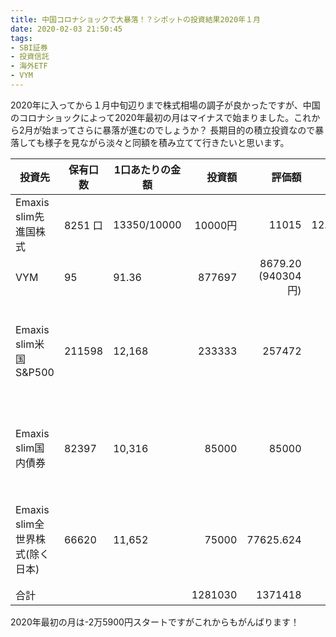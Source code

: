 ```yaml
---
title: 中国コロナショックで大暴落！？シポットの投資結果2020年１月
date: 2020-02-03 21:50:45
tags:
- SBI証券
- 投資信託
- 海外ETF
- VYM
---
```


2020年に入ってから１月中旬辺りまで株式相場の調子が良かったですが、中国のコロナショックによって2020年最初の月はマイナスで始まりました。これから2月が始まってさらに暴落が進むのでしょうか？
長期目的の積立投資なので暴落しても様子を見ながら淡々と同額を積み立てて行きたいと思います。

|投資先|保有口数|1口あたりの金額|投資額|評価額|損益[円]|利回り|備考|
|----|-----|----|----:|-----:|----:|----:|----|
|Emaxis slim先進国株式|8251 口|	13350/10000|	10000円|	11015	|12.3764999999985|0.12%||
|VYM|95	| 91.36| 877697	|8679.20 (940304円)|-28672|-3.27%||
|Emaxis slim米国S&P500|211598|12,168|233333|257472|2560|1.10%|毎月3万3333円積み立てます(NISA)|
|Emaxis slim国内債券|82397|10,316|85000|85000|330|0.39%|毎月2万5000円積み立てます|
|Emaxis slim全世界株式(除く日本)|66620|11,652|75000|77625.624|-130|-0.17%|毎月2万5000円積み立てます|
|合計|||1281030|1371418|-25900|-2.02%||


2020年最初の月は-2万5900円スタートですがこれからもがんばります！
